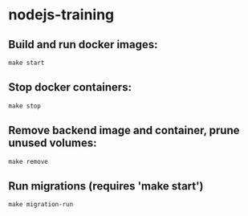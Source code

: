 # nodejs-training

## Build and run docker images:

    make start

## Stop docker containers:

    make stop

## Remove backend image and container, prune unused volumes:

    make remove

## Run migrations (requires 'make start')

    make migration-run
